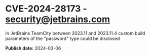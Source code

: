 # CVE-2024-28173 - security@jetbrains.com

In JetBrains TeamCity between 2023.11 and 2023.11.4 custom build parameters of the "password" type could be disclosed

**Publish date:** 2024-03-06
